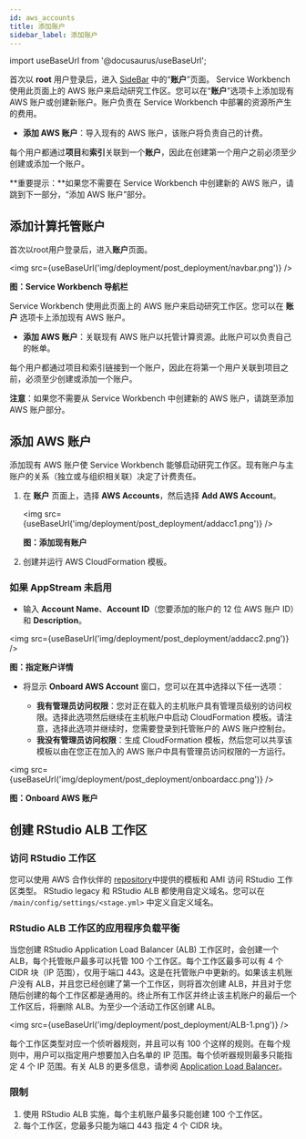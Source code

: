 ```yaml
---
id: aws_accounts
title: 添加账户
sidebar_label: 添加账户
---
```


import useBaseUrl from '@docusaurus/useBaseUrl';

首次以 **root** 用户登录后，进入 [SideBar](/user_guide/introduction) 中的“**账户**”页面。 Service Workbench 使用此页面上的 AWS 账户来启动研究工作区。您可以在“**账户**”选项卡上添加现有 AWS 账户或创建新账户。账户负责在 Service Workbench 中部署的资源所产生的费用。

* **添加 AWS 账户**：导入现有的 AWS 账户，该账户将负责自己的计费。

每个用户都通过**项目**和**索引**关联到一个**账户**，因此在创建第一个用户之前必须至少创建或添加一个账户。

**重要提示：**如果您不需要在 Service Workbench 中创建新的 AWS 账户，请跳到下一部分，“添加 AWS 账户”部分。


## 添加计算托管账户

首次以root用户登录后，进入**账户**页面。

<img src={useBaseUrl('img/deployment/post_deployment/navbar.png')} />

**图：Service Workbench 导航栏**

Service Workbench 使用此页面上的 AWS 账户来启动研究工作区。您可以在 **账户** 选项卡上添加现有 AWS 账户。

+ **添加 AWS 账户**：关联现有 AWS 账户以托管计算资源。此账户可以负责自己的帐单。

每个用户都通过项目和索引链接到一个账户，因此在将第一个用户关联到项目之前，必须至少创建或添加一个账户。

**注意**：如果您不需要从 Service Workbench 中创建新的 AWS 账户，请跳至添加 AWS 账户部分。


## 添加 AWS 账户

添加现有 AWS 账户使 Service Workbench 能够启动研究工作区。现有账户与主账户的关系（独立或与组织相关联）决定了计费责任。

1. 在 **账户** 页面上，选择 **AWS Accounts**，然后选择 **Add AWS Account**。

     <img src={useBaseUrl('img/deployment/post_deployment/addacc1.png')} />
 
     **图：添加现有账户**

2. 创建并运行 AWS CloudFormation 模板。

### 如果 AppStream 未启用

+ 输入 **Account Name**、**Account ID**（您要添加的账户的 12 位 AWS 账户 ID）和 **Description**。

<img src={useBaseUrl('img/deployment/post_deployment/addacc2.png')} />

**图：指定账户详情**

+ 将显示 **Onboard AWS Account** 窗口，您可以在其中选择以下任一选项：

     - **我有管理员访问权限**：您对正在载入的主机账户具有管理员级别的访问权限。选择此选项然后继续在主机账户中启动 CloudFormation 模板。请注意，选择此选项并继续时，您需要登录到托管账户的 AWS 账户控制台。
     - **我没有管理员访问权限**：生成 CloudFormation 模板，然后您可以共享该模板以由在您正在加入的 AWS 账户中具有管理员访问权限的一方运行。
 
<img src={useBaseUrl('img/deployment/post_deployment/onboardacc.png')} />


**图：Onboard AWS 账户**



## 创建 RStudio ALB 工作区

### 访问 RStudio 工作区

您可以使用 AWS 合作伙伴的 
[repository](https://github.com/RLOpenCatalyst/Service_Workbench_Templates)中提供的模板和 AMI 访问 RStudio 工作区类型。 RStudio legacy 和 RStudio ALB 都使用自定义域名。您可以在 `/main/config/settings/<stage.yml>` 中定义自定义域名。

### RStudio ALB 工作区的应用程序负载平衡

当您创建 RStudio Application Load Balancer (ALB) 工作区时，会创建一个 ALB，每个托管账户最多可以托管 100 个工作区。每个工作区最多可以有 4 个 CIDR 块（IP 范围），仅用于端口 443。这是在托管账户中更新的。如果该主机账户没有 ALB，并且您已经创建了第一个工作区，则将首次创建 ALB，并且对于您随后创建的每个工作区都是通用的。终止所有工作区并终止该主机账户的最后一个工作区后，将删除 ALB。为至少一个活动工作区创建 ALB。

<img src={useBaseUrl('img/deployment/post_deployment/ALB-1.png')} />

每个工作区类型对应一个侦听器规则，并且可以有 100 个这样的规则。在每个规则中，用户可以指定用户想要加入白名单的 IP 范围。每个侦听器规则最多只能指定 4 个 IP 范围。有关 ALB 的更多信息，请参阅 [Application Load Balancer](https://docs.aws.amazon.com/elasticloadbalancing/latest/application/introduction.html)。

### 限制

1. 使用 RStudio ALB 实施，每个主机账户最多只能创建 100 个工作区。
2. 每个工作区，您最多只能为端口 443 指定 4 个 CIDR 块。
